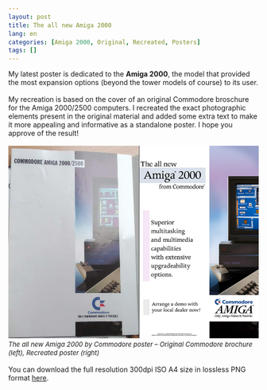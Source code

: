```yaml
---
layout: post
title: The all new Amiga 2000
lang: en
categories: [Amiga 2000, Original, Recreated, Posters]
tags: []
---
```


My latest poster is dedicated to the **Amiga 2000**, the model that provided the most expansion options (beyond the tower models of course) to its user.<br><br>
My recreation is based on the cover of an original Commodore broschure for the Amiga 2000/2500 computers. I recreated the exact photographic elements present in the original material and added some extra text to make it more appealing and informative as a standalone poster. I hope you approve of the result!
<br><br>
<img src="\assets\img\post_previews\44-The-All-New-Amiga-2000-by-Commodore-Poster-Side-by-Side-Preview.jpg">
<br>
<span style="font-size:small; font-style: italic">The all new Amiga 2000 by Commodore poster – Original Commodore brochure (left), Recreated poster (right)</span>
<br><br>
You can download the full resolution 300dpi ISO A4 size in lossless PNG format <a href="https://app.box.com/s/5i18flw2c6hdx51ybo0re2iyo1u2h4un" target="_blank">here</a>.